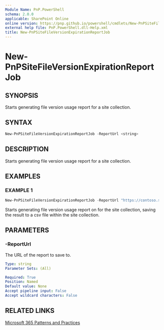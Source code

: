 ```yaml
---
Module Name: PnP.PowerShell
schema: 2.0.0
applicable: SharePoint Online
online version: https://pnp.github.io/powershell/cmdlets/New-PnPSiteFileVersionExpirationReportJob.html
external help file: PnP.PowerShell.dll-Help.xml
title: New-PnPSiteFileVersionExpirationReportJob
---
```

  
# New-PnPSiteFileVersionExpirationReportJob

## SYNOPSIS

Starts generating file version usage report for a site collection.


## SYNTAX

```powershell
New-PnPSiteFileVersionExpirationReportJob -ReportUrl <string>
```


## DESCRIPTION

Starts generating file version usage report for a site collection.


## EXAMPLES

### EXAMPLE 1
```powershell
New-PnPSiteFileVersionExpirationReportJob -ReportUrl "https://contoso.sharepoint.com/sites/reports/MyReports/VersionReport.csv"
```

Starts generating file version usage report on for the site collection, saving the result to a csv file within the site collection.


## PARAMETERS

### -ReportUrl
The URL of the report to save to.

```yaml
Type: string
Parameter Sets: (All)

Required: True
Position: Named
Default value: None
Accept pipeline input: False
Accept wildcard characters: False
```


## RELATED LINKS

[Microsoft 365 Patterns and Practices](https://aka.ms/m365pnp)


